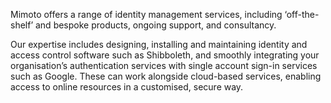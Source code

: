 Mimoto offers a range of identity management services, including ‘off-the-shelf’ and bespoke products, ongoing support, and consultancy. 

Our expertise includes designing, installing and maintaining identity and access control software such as Shibboleth,
 and smoothly integrating your organisation’s authentication services with single account sign-in services such as Google.
  These can work alongside cloud-based services, enabling access to online resources in a customised, secure way.
